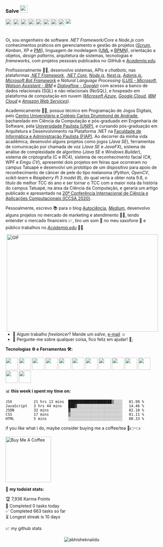 ### Salve <img src="https://media.giphy.com/media/hvRJCLFzcasrR4ia7z/giphy.gif" width="25px">
<a href="https://pt-br.facebook.com/GabrieldeAlmeidaBatista">
  <img align="left" alt="Gabriel de Almeida Batista | Facebook" width="22px" src="https://raw.githubusercontent.com/peterthehan/peterthehan/master/assets/facebook.svg" />
</a>
<a href="https://www.youtube.com/channel/UCsV9wvVbAREaOJk2QIqTZgw">
  <img align="left" alt="Gabriel de Almeida Batista | Facebook" width="22px" src="https://raw.githubusercontent.com/peterthehan/peterthehan/master/assets/youtube.svg" />
</a>
<a href="https://twitter.com/biell_batista">
  <img align="left" alt="Gabriel de Almeida Batista | Twitter" width="22px" src="https://raw.githubusercontent.com/peterthehan/peterthehan/master/assets/twitter.svg" />
</a>
<a href="https://www.linkedin.com/in/gabriel-de-almeida-batista/">
  <img align="left" alt="Gabriel de Almeida Batista | LinkedIn" width="22px" src="https://raw.githubusercontent.com/peterthehan/peterthehan/master/assets/linkedin.svg" />
</a>
<a href="https://open.spotify.com/user/biellbatista">
  <img align="left" alt="Gabriel de Almeida Batista | Spotify" width="22px" src="https://raw.githubusercontent.com/peterthehan/peterthehan/master/assets/spotify.svg" />
</a>
<a href="https://www.instagram.com/_gabriielalmeida/">
  <img align="left" alt="Gabriel de Almeida Batista | Instagram" width="22px" src="https://camo.githubusercontent.com/c9dacf0f25a1489fdbc6c0d2b41cda58b77fa210a13a886d6f99e027adfbd358/68747470733a2f2f6564656e742e6769746875622e696f2f537570657254696e7949636f6e732f696d616765732f7376672f696e7374616772616d2e737667" />
</a>
<a href="https://autociencia.blogspot.com/">
  <img align="left" alt="Gabriel de Almeida Batista | Blogger" width="22px" src="https://camo.githubusercontent.com/eeac430277690b34033ac53d96e6fdb113365ab6351886945a6d7bb4702c92cf/68747470733a2f2f6564656e742e6769746875622e696f2f537570657254696e7949636f6e732f696d616765732f7376672f626c6f676765722e737667" />
</a>

<a href="https://medium.com/@GabrielAlmeidaBatista">
  <img align="left" alt="Gabriel de Almeida Batista | Medium" width="22px" src="https://camo.githubusercontent.com/a583b5ce3b463c784cb87592b3da7b9b9d014d7a16adfff04b91cb1452ae4ca2/68747470733a2f2f6564656e742e6769746875622e696f2f537570657254696e7949636f6e732f696d616765732f7376672f6d656469756d2e737667" />
</a>

![](https://visitor-badge.glitch.me/badge?page_id=BiellBatista.BiellBatista)

<br />

Oi, sou engenheiro de software _.NET Framework/Core_ e _Node.js_ com conhecimentos práticos em gerenciamento e gestão de projetos ([_Scrum_](https://www.scrum.org/), _Kanban_, XP e [PMI](https://www.pmi.org/)), linguagem de modelagem ([UML](https://www.uml.org/) e [BPMN](https://www.bpmn.org/)), orientação a objetos, _design patterns_, arquitetura de sistemas, tecnologias e _frameworks_, com projetos pessoais publicados no _GitHub_ e [_Academia.edu_](https://fiap.academia.edu/GabrieldeAlmeidaBatista).

Profissionalmente 👨‍💼, desenvolvo sistemas, APIs e _chatbots_, nas plataformas [_.NET Framework_](https://docs.microsoft.com/pt-br/dotnet/framework/), [_.NET Core_](https://docs.microsoft.com/pt-br/aspnet/core/?view=aspnetcore-5.0), [_Node.js_](https://nodejs.dev/), [_Nest.js_](https://nestjs.com/), [_Adonis.js_](https://adonisjs.com/), [_Microsoft Bot Framework_](https://docs.microsoft.com/pt-br/azure/bot-service/?view=azure-bot-service-4.0) e _Natural Language Processing_ ([_LUIS - Microsoft_](https://www.luis.ai/), [_Watson Assistant - IBM_](https://www.ibm.com/cloud/watson-assistant) e [_Dialogflow - Google_](https://dialogflow.cloud.google.com/)) com acesso a banco de dados relacionais (SQL) e não relacionais (NoSQL), e hospeado em plataforma de computação em nuvem ([_Microsoft Azure_](https://azure.microsoft.com/en-us/), [_Google Cloud_](https://cloud.google.com/), [_IBM Cloud_](https://cloud.ibm.com/) e [_Amazon Web Services_](https://aws.amazon.com/pt/)).

Academicamente 👨‍🎓, possuo técnico em Programação de Jogos Digitais, pelo [Centro Universitário e Colégio Carlos Drummond de Andrade](https://drummond.com.br/), bacharelado em Ciência da Computação e pós-graduado em Engenharia de Software, pela [Universidade Paulista (UNIP)](https://www.unip.br/), e cursando pós-graduação em Arquitetura e Desenvolvimento na Plataforma .NET na [Faculdade de Informática e Administração Paulista (FIAP)](https://www.fiap.com.br/). Ao decorrer da minha vida acadêmica, desenvolvi alguns projetos como jogos (_Java SE_), ferramentas de comunicação por chamada de voz (_Java SE_ e _JavaFX_), sistema de análise de complexidade de algoritmo (_Java SE_ e _Windows Builder_), sistema de criptografia (C e RC4), sistema de reconhecimento facial (C#, WPF e _Emgu CV_), apresentei dois projetos em feiras que ocorreram no campus Tatuapé e desenvolvi um protótipo de um dispositivo para apoio de reconhecimento de câncer de pele do tipo melanoma (_Python_, _OpenCV_, _scikit-learn_ e _Raspberry Pi 3 model B_), do qual veria a obter nota 9.8, o título de melhor TCC do ano e ser tornar o TCC com a maior nota da história do campus Tatuapé, na área da Ciência da Computação, e geraria um artigo publicado e apresentado na [20ª Conferência Internacional de Ciência e Aplicações Computacionais (ICCSA 2020)](https://link.springer.com/chapter/10.1007%2F978-3-030-58817-5_52).

Pessoalmente, escrevo 📚 para o blog [Autociência](https://autociencia.blogspot.com/), [_Medium_](https://medium.com/@GabrielAlmeidaBatista), desenvolvo alguns projetos no mercado de marketing e atendimento 👨‍💻, tendo entender o mercado financeiro 📈, tiro um som 🎼 no meu saxofone 🎷 e público trabalhos no [_Academia.edu_](https://fiap.academia.edu/GabrieldeAlmeidaBatista) 👨‍🔬.


  <img align="right" alt="GIF" src="https://github.com/abhisheknaiidu/abhisheknaiidu/blob/master/code.gif?raw=true" width="500" height="320" />
  
- 💼 Algum trabalho _freelancer_? Mande um _salve_, [e-mail](mailto:gabrielalmeidabatista@hotmail.com) ☺
- 💬 Pergunte-me sobre qualquer coisa, fico feliz em ajudar! 🙌;

**Tecnologias ⚙ e Ferramentas 🛠:**  

<!--JavaScript--><code><img height="40" src="https://camo.githubusercontent.com/9496882abd182958bcea4238ab44f7eb8928d7a4144c150f18f6c55ceb9b4490/68747470733a2f2f6564656e742e6769746875622e696f2f537570657254696e7949636f6e732f696d616765732f7376672f6a6176617363726970742e737667"></code>
<!--HTML--><code><img height="40" src="https://camo.githubusercontent.com/72e5df59529a42423d671ba4c02bfb327d917517bfff18595c5e5dc17a5abece/68747470733a2f2f6564656e742e6769746875622e696f2f537570657254696e7949636f6e732f696d616765732f7376672f68746d6c352e737667"></code>
<!--Docker--><code><img height="40" src="https://camo.githubusercontent.com/b9279edfece526123a96af67ea002acdd47e84e5ad05126faa08ab3332f8a9ef/68747470733a2f2f6564656e742e6769746875622e696f2f537570657254696e7949636f6e732f696d616765732f7376672f646f636b65722e737667"></code>
<!--GIT--><code><img height="40" src="https://camo.githubusercontent.com/a7628672dbfd8720309680580dbfe8aff1d12a1bb2397b5c36cd10a56e08adf7/68747470733a2f2f6564656e742e6769746875622e696f2f537570657254696e7949636f6e732f696d616765732f7376672f6769742e737667"></code>
<!--Bitbucket--><code><img height="40" src="https://camo.githubusercontent.com/f41d8404b5103b76f7961cfa693b3c12a42b84f26af03d79e30382f6454294fc/68747470733a2f2f6564656e742e6769746875622e696f2f537570657254696e7949636f6e732f696d616765732f7376672f6269746275636b65742e737667"></code>
<!--UniCode--><code><img height="40" src="https://camo.githubusercontent.com/f8f52f1b6621f6546bd47619090fe199a0e6d0d2a84d588933bbda8eb153e678/68747470733a2f2f6564656e742e6769746875622e696f2f537570657254696e7949636f6e732f696d616765732f7376672f756e69636f64652e737667"></code>
<!--JSON--><code><img height="40" src="https://camo.githubusercontent.com/b6d249a510b6625bc493ee5894e1228ee81974b540565d6d58b23421ecc8d09b/68747470733a2f2f6564656e742e6769746875622e696f2f537570657254696e7949636f6e732f696d616765732f7376672f6a736f6e2e737667"></code>
<!--NPM--><code><img height="40" src="https://camo.githubusercontent.com/4348417189e1f7f64d07e1373b16e9a61bc8de4b0ff78238417528850701649b/68747470733a2f2f6564656e742e6769746875622e696f2f537570657254696e7949636f6e732f696d616765732f7376672f6e706d2e737667"></code>
<!--ElasticSearch--><code><img height="40" src="https://camo.githubusercontent.com/bc22e14193789c65e479bf5113468dc67dde4f30f88390b18c252f652ed49b18/68747470733a2f2f6564656e742e6769746875622e696f2f537570657254696e7949636f6e732f696d616765732f7376672f656c61737469632e737667"></code>
<!--Grafana--><code><img height="40" src="https://camo.githubusercontent.com/bee320292f0271ebca73841185b7d354e32113cec197347df8d80e5fda596b96/68747470733a2f2f6564656e742e6769746875622e696f2f537570657254696e7949636f6e732f696d616765732f7376672f67726166616e612e737667"></code>
<!--Windows--><code><img height="40" src="https://camo.githubusercontent.com/05eece38536aac5c8437e2cb46362e545443a80922c5e28463530726a6d186ac/68747470733a2f2f6564656e742e6769746875622e696f2f537570657254696e7949636f6e732f696d616765732f7376672f77696e646f77732e737667"></code>
<!--Raspberry Pi--><code><img height="40" src="https://camo.githubusercontent.com/c2ccb80448b60208568ddf7d98bfe5e6b37c6aef4d8abd4204defa743ca10619/68747470733a2f2f6564656e742e6769746875622e696f2f537570657254696e7949636f6e732f696d616765732f7376672f7261737062657272795f70692e737667"></code>
<!--Ubuntu--><code><img height="40" src="https://camo.githubusercontent.com/c100a44b540f6bcea3f7bae169d5f75b44e8994a83deeaf2e9b7e7f9523c8bd3/68747470733a2f2f6564656e742e6769746875622e696f2f537570657254696e7949636f6e732f696d616765732f7376672f7562756e74752e737667"></code>



📊 **this week i spent my time on:**
<!--START_SECTION:waka-->
```text
JSX          21 hrs 13 mins  ████████████████████▒░░░░   81.99 % 
JavaScript   3 hrs 44 mins   ███▓░░░░░░░░░░░░░░░░░░░░░   14.46 % 
JSON         32 mins         ▓░░░░░░░░░░░░░░░░░░░░░░░░   02.10 % 
CSS          17 mins         ▒░░░░░░░░░░░░░░░░░░░░░░░░   01.11 % 
HTML         5 mins          ░░░░░░░░░░░░░░░░░░░░░░░░░   00.33 % 
```
<!--END_SECTION:waka-->

if you like what i do, maybe consider buying me a coffee/tea 🥺👉👈

<a href="https://www.buymeacoffee.com/abhisheknaiidu" target="_blank"><img src="https://cdn.buymeacoffee.com/buttons/v2/default-red.png" alt="Buy Me A Coffee" width="150" ></a>

🚧 **my todoist stats:**
<!-- TODO-IST:START -->
🏆  7,936 Karma Points           
🌸  Completed 0 tasks today           
✅  Completed 663 tasks so far           
⏳  Longest streak is 10 days
<!-- TODO-IST:END -->


📈 my github stats

<p align="center"> <img src="https://github-readme-stats.vercel.app/api?username=BiellBatista&show_icons=true&theme=gotham" alt="abhisheknaiidu" />
